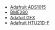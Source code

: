 - [Adafruit ADS1015](arduino-adafruit-ads1x15.md)
- [BME280](arduino-adafruit-bme280.md)
- [Adafuit GFX](arduino-adafruit-gfx.md)
- [Adafruit HTU21D-F](arduino-adafruit-htu21df.md)
